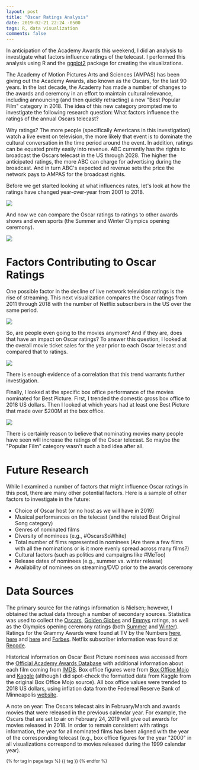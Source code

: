```yaml
---
layout: post
title: "Oscar Ratings Analysis"
date: 2019-02-21 22:24 -0500
tags: R, data visualization
comments: false
---
```

In anticipation of the Academy Awards this weekend, I did an analysis to investigate what factors influence ratings of the telecast.  I performed this analysis using R and the [ggplot2](https://ggplot2.tidyverse.org/) package for creating the visualizations.

The Academy of Motion Pictures Arts and Sciences (AMPAS) has been giving out the Academy Awards, also known as the Oscars, for the last 90 years.  In the last decade, the Academy has made a number of changes to the awards and ceremony in an effort to maintain cultural relevance, including announcing (and then quickly retracting) a new "Best Popular Film" category in 2018.  The idea of this new category prompted me to investigate the following research question: What factors influence the ratings of the annual Oscars telecast?

Why ratings?  The more people (specifically Americans in this investigation) watch a live event on television, the more likely that event is to dominate the cultural conversation in the time period around the event.  In addition, ratings can be equated pretty easily into revenue.  ABC currently has the rights to broadcast the Oscars telecast in the US through 2028.  The higher the anticipated ratings, the more ABC can charge for advertising during the broadcast.  And in turn ABC's expected ad revenue sets the price the network pays to AMPAS for the broadcast rights.

Before we get started looking at what influences rates, let's look at how the ratings have changed year-over-year from 2001 to 2018.

<img src="{{'images/oscars_yoy.jpeg' | relative_url }}">

And now we can compare the Oscar ratings to ratings to other awards shows and even sports (the Summer and Winter Olympics opening ceremony).

<img src="{{'images/ratings_comparison.jpeg' | relative_url }}">

Factors Contributing to Oscar Ratings
=====================================
One possible factor in the decline of live network television ratings is the rise of streaming.  This next visualization compares the Oscar ratings from 2011 through 2018 with the number of Netflix subscribers in the US over the same period.  

<img src="{{'images/oscars_vs_netflix.jpeg' | relative_url }}">

So, are people even going to the movies anymore?  And if they are, does that have an impact on Oscar ratings?  To answer this question, I looked at the overall movie ticket sales for the year prior to each Oscar telecast and compared that to ratings.

<img src="{{'images/box_office.jpeg' | relative_url }}">

There is enough evidence of a correlation that this trend warrants further investigation.

Finally, I looked at the specific box office performance of the movies nominated for Best Picture.  First, I trended the domestic gross box office to 2018 US dollars.  Then I looked at which years had at least one Best Picture that made over $200M at the box office.

<img src="{{'images/ratings_boxplot.jpeg' | relative_url }}">

There is certainly reason to believe that nominating movies many people have seen will increase the ratings of the Oscar telecast.  So maybe the "Popular Film" category wasn't such a bad idea after all.

Future Research
===============
While I examined a number of factors that might influence Oscar ratings in this post, there are many other potential factors.  Here is a sample of other factors to investigate in the future:   
* Choice of Oscar host (or no host as we will have in 2019)
* Musical performances on the telecast (and the related Best Original Song category)
* Genres of nominated films
* Diversity of nominees (e.g., #OscarsSoWhite)
* Total number of films represented in nominees (Are there a few films with all the nominations or is it more evenly spread across many films?)
* Cultural factors (such as politics and campaigns like #MeToo)
* Release dates of nominees (e.g., summer vs. winter release)
* Availability of nominees on streaming/DVD prior to the awards ceremony 

Data Sources
============
The primary source for the ratings information is Nielsen; however, I obtained the actual data through a number of secondary sources.  Statistica was used to collect the [Oscars](http://www.statista.com/statistics/253743/academy-awards--number-of-viewers/), [Golden Globes](http://www.statista.com/statistics/266669/golden-globes--number-of-viewers/) and [Emmys](http://www.statista.com/statistics/260428/emmy-awards--number-of-viewers/) ratings, as well as the Olympics opening ceremony ratings (both [Summer](http://www.statista.com/statistics/237448/viewers-of-the-summer-olympics-opening-ceremony-in-the-us/) and [Winter](http://www.statista.com/statistics/587463/winter-olympics-opening-ceremony-number-viewers-usa/)).  Ratings for the Grammy Awards were found at TV by the Numbers [here](http://tvbythenumbers.zap2it.com/reference/grammy-awards-tv-ratings/40427/), [here](http://tvbythenumbers.zap2it.com/more-tv-news/the-grammys-are-having-a-pretty-good-decade-in-the-ratings/) and [here](http://tvbythenumbers.zap2it.com/daily-ratings/tv-ratings-sunday-jan-28-2018/) and [Forbes](http://www.forbes.com/sites/bizblog/2010/02/01/grammy-ratings-soar/#370a185b7a17).  Netflix subscriber information was found at [Recode](http://www.recode.net/2018/1/22/16920150/netflix-q4-2017-earnings-subscribers).  

Historical information on Oscar Best Picture nominees was accessed from the [Official Academy Awards Database](http://awardsdatabase.oscars.org/) with additional information about each film coming from [IMDB](http://www.imdb.com).  Box office figures were from [Box Office Mojo](https://www.boxofficemojo.com/yearly/) and [Kaggle](http://www.kaggle.com/eliasdabbas/boxofficemojo-alltime-domestic-data) (although I did spot-check the formatted data from Kaggle from the original Box Office Mojo source).  All box office values were trended to 2018 US dollars, using inflation data from the Federeal Reserve Bank of Minneapolis [website](http://www.minneapolisfed.org/community/financial-and-economic-education/cpi-calculator-information/consumer-price-index-and-inflation-rates-1913).  

A note on year: The Oscars telecast airs in February/March and awards movies that were released in the previous calendar year.  For example, the Oscars that are set to air on February 24, 2019 will give out awards for movies released in 2018.  In order to remain consistent with ratings information, the year for all nominated films has been aligned with the year of the corresponding telecast (e.g., box office figures for the year "2000" in all visualizations correspond to movies released during the 1999 calendar year).

<small>
    {% for tag in page.tags %}
    {{ tag }}
    {% endfor %}
</small>